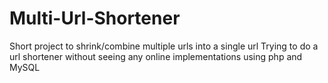 # Multi-Url-Shortener
Short project to shrink/combine multiple urls into a single url
Trying to do a url shortener without seeing any online implementations using php and MySQL
